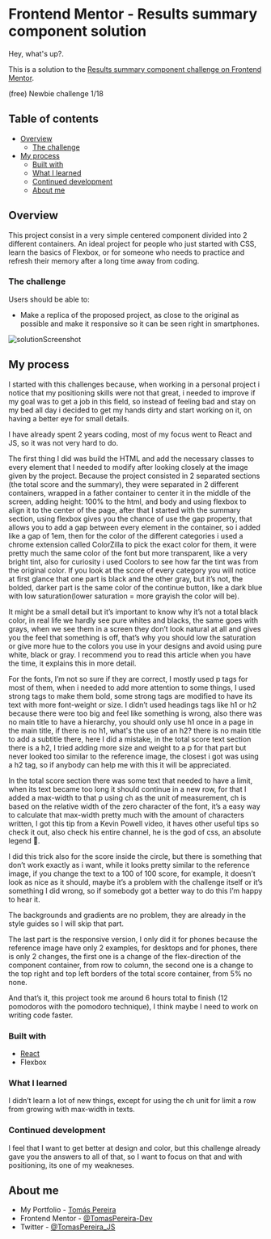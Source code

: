 # Frontend Mentor - Results summary component solution

Hey, what's up?.

This is a solution to the [Results summary component challenge on Frontend Mentor](https://www.frontendmentor.io/challenges/results-summary-component-CE_K6s0maV).

(free) Newbie challenge 1/18

## Table of contents

- [Overview](#overview)
  - [The challenge](#the-challenge)
- [My process](#my-process)
  - [Built with](#built-with)
  - [What I learned](#what-i-learned)
  - [Continued development](#continued-development)
  - [About me](#About-me)

## Overview

This project consist in a very simple centered component divided into 2 different containers. An ideal project for people who just started with CSS, learn the basics of Flexbox, or for someone who needs to practice and refresh their memory after a long time away from coding.

### The challenge

Users should be able to:
- Make a replica of the proposed project, as close to the original as possible and make it responsive so it can be seen right in smartphones.

![solutionScreenshot](https://github.com/TomasPereira-Dev/frontendMentor-Challenge1/assets/81960258/f1c9876a-1a4f-41e0-a914-f9ddaf0e5d24)

## My process

I started with this challenges because, when working in a personal project i notice that my positioning skills were not that great, i needed to improve if my goal was to get a job in this field, so instead of feeling bad and stay on my bed all day i decided to get my hands dirty and start working on it, on having a better eye for small details.

I have already spent 2 years coding, most of my focus went to React and JS, so it was not very hard to do.

The first thing I did was build the HTML and add the necessary classes to every element that I needed to modify after looking closely at the image given by the project. Because the project consisted in 2 separated sections (the total score and the summary), they were separated in 2 different containers, wrapped in a father container to center it in the middle of the screen, adding height: 100% to the html, and body and using flexbox to align it to the center of the page, after that I started with the summary section, using flexbox gives you the chance of use the gap property, that allows you to add a gap between every element in the container, so i added like a gap of 1em, then for the color of the different categories i used a chrome extension called ColorZilla to pick the exact color for them, it were pretty much the same color of the font but more transparent, like a very bright tint, also for curiosity i used Coolors to see how far the tint was from the original color. If you look at the score of every category you will notice at first glance that one part is black and the other gray,  but it’s not, the bolded, darker part is the same color of the continue button, like a dark blue with low saturation(lower saturation = more grayish the color will be).

It might be a small detail but it’s important to know why it’s not a total black color, in real life we hardly see pure whites and blacks, the same goes with grays, when we see them in a screen they don’t look natural at all and gives you the feel that something is off, that’s why you should low the saturation or give more hue to the colors you use in your designs and avoid using pure white, black or gray. I recommend you to read this article when you have the time, it explains this in more detail.
[](https://blog.prototypr.io/how-to-use-colors-in-ui-design-16406ec06753)

For the fonts, I’m not so sure if they are correct, I mostly used p tags for most of them, when i needed to add more attention to some things, I used strong tags to make them bold, some strong tags are modified to have its text with more font-weight or size. I didn’t used headings tags like h1 or h2 because there were too big and feel like something is wrong, also there was no main title to have a hierarchy, you should only use h1 once in a page in the main title, if there is no h1, what's the use of an h2? there is no main title to add a subtitle there, here I did a mistake, in the total score text section there is a h2, I tried adding more size and weight to a p for that part but never looked too similar to the reference image, the closest i got was using a h2 tag, so if anybody can help me with this it will be appreciated.

In the total score section there was some text that needed to have a limit, when its text became too long it should continue in a new row, for that I added a max-width to that p using ch as the unit of measurement, ch is based on the relative width of the zero character of the font, it’s a easy way to calculate that max-width pretty much with the amount of characters written, I got this tip from a Kevin Powell video, it haves other useful tips so check it out, also check his entire channel, he is the god of css, an absolute legend 🙂.

[](https://www.youtube.com/watch?v=6ardZEhjvV0)

I did this trick also for the score inside the circle, but there is something that don’t work exactly as i want, while it looks pretty similar to the reference image, if you change the text to a 100 of 100 score, for example, it doesn’t look as nice as it should, maybe it’s a problem with the challenge itself or it’s something I did wrong, so if somebody got a better way to do this I’m happy to hear it.

The backgrounds and gradients are no problem, they are already in the style guides so I will skip that part.

The last part is the responsive version, I only did it for phones because the reference image have only 2 examples, for desktops and for phones, there is only 2 changes, the first one is a change of the flex-direction of the component container, from row to column, the second one is a change to the top right and top left borders of the total score container, from 5% no none.

And that’s it, this project took me around 6 hours total to finish (12 pomodoros with the pomodoro technique), I think maybe I need to work on writing code faster.


### Built with

- [React](https://reactjs.org/) 
- Flexbox

### What I learned

I didn’t learn a lot of new things, except for using the ch unit for limit a row from growing with max-width in texts.

### Continued development

I feel that I want to get better at design and color, but this challenge already gave you the answers to all of that, so I want to focus on that and with positioning, its one of my weakneses.

## About me

- My Portfolio - [Tomás Pereira](https://tomaspereira-dev.github.io/Portfolio/)
- Frontend Mentor - [@TomasPereira-Dev](https://www.frontendmentor.io/profile/TomasPereira-Dev)
- Twitter - [@TomasPereira_JS](https://www.twitter.com/TomasPereira_JS)


